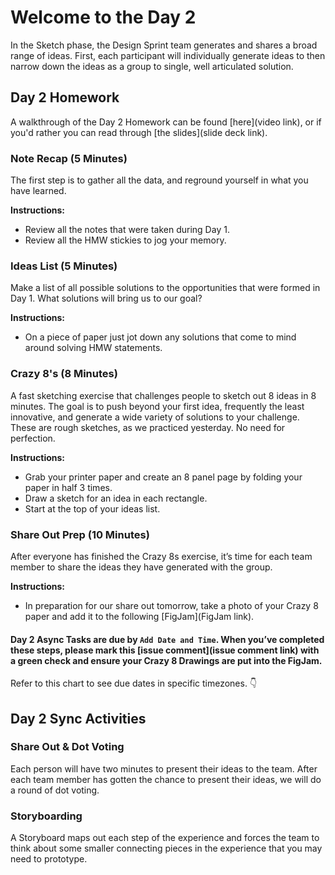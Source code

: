 
<!-- This issue template can be used for Day 2 of the Remote Design Sprint. You'll want to name this issue <Team Name: Design Sprint - Day 2>.

In addition to filling out this issue, you'll also want to create two threads in the comments. One for Q&A and one for Marking activities as complete:

Example of Q&A Thread:

## Q&A Thread ⁉

Have a question about something you watched in the Kickoff? Or Design Sprints in general?
Leave it in this thread and we'll get you some answers.

Example of completed activity thread:

## React to this comment with a :white_check_mark: when you have completed the Ideation Homework.

-->

# Welcome to the Day 2 

In the Sketch phase, the Design Sprint team generates and shares a broad range of ideas. First, each participant will individually generate ideas to then narrow down the ideas as a group to single, well articulated solution.

## Day 2 Homework 

A walkthrough of the Day 2 Homework can be found [here](video link), or if you'd rather you can read through [the slides](slide deck link).

### Note Recap (5 Minutes)

The first step is to gather all the data, and reground yourself in what you have learned. 

**Instructions:**

- Review all the notes that were taken during Day 1.
- Review all the HMW stickies to jog your memory.					

### Ideas List (5 Minutes)

Make a list of all possible solutions to the opportunities that were formed in Day 1. What solutions will bring us to our goal? 

**Instructions:**
	
- On a piece of paper just jot down any solutions that come to mind around solving HMW statements.	

### Crazy 8's (8 Minutes)

A fast sketching exercise that challenges people to sketch out 8 ideas in 8 minutes. The goal is to push beyond your first idea, frequently the least innovative, and generate a wide variety of solutions to your challenge. These are rough sketches, as we practiced yesterday. No need for perfection. 

**Instructions:**
	
- Grab your printer paper and create an 8 panel page by folding your paper in half 3 times.
- Draw a sketch for an idea in each rectangle.
- Start at the top of your ideas list.
 
### Share Out Prep (10 Minutes)

After everyone has finished the Crazy 8s exercise, it’s time for each team member to share the ideas they have generated with the group.

**Instructions:**
	
- In preparation for our share out tomorrow, take a photo of your Crazy 8 paper and add it to the following [FigJam](FigJam link). 

#### Day 2 Async Tasks are due by `Add Date and Time`. When you’ve completed these steps, please mark this [issue comment](issue comment link) with a green check and ensure your Crazy 8 Drawings are put into the FigJam. 

Refer to this chart to see due dates in specific timezones. :point_down: 

<!-- Add Visual of Timezones from https://www.timeanddate.com/worldclock/converter.html for each sprint participant -->

## Day 2 Sync Activities

### Share Out & Dot Voting 		

Each person will have two minutes to present their ideas to the team. 
After each team member has gotten the chance to present their ideas, we will do a round of dot voting.

### Storyboarding	

A Storyboard maps out each step of the experience and forces the team to think about some smaller connecting pieces in the experience that you may need to prototype.
